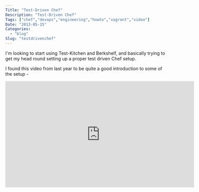 ```yaml
---
Title: "Test-Driven Chef"
Description: "Test-Driven Chef"
Tags: ["chef","devops","engineering","howto","vagrant","video"]
Date: "2013-05-15"
Categories:
  - "blog"
Slug: "testdrivenchef"
---
```

<p>I'm looking to start using Test-Kitchen and Berkshelf, and basically trying to get my head round setting up a proper test driven Chef setup.</p><p>I found this video from last year to be quite a good introduction to some of the setup -</p><p><iframe width="590" height="332" src="http://www.youtube.com/embed/o2e0aZUAVGw?feature=oembed" frameborder="0" allowfullscreen></iframe></p>
